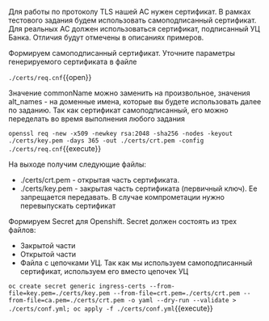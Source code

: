 Для работы по протоколу TLS нашей АС нужен сертификат. В рамках тестового задания будем использовать самоподписанный
сертификат. Для реальных АС должен использоваться сертификат, подписанный УЦ Банка. Отличия будут отмечены в описаниях
примеров.

Формируем самоподписанный сертификат. Уточните параметры генерируемого сертификата в файле

`./certs/req.cnf`{{open}}

Значение commonName можно заменить на произвольное, значения alt_names - на доменные имена,
которые вы будете использовать далее по заданию. Так как сертификат самоподписанный, его можно переделать во время
выполнения любого задания

`openssl req -new -x509 -newkey rsa:2048 -sha256 -nodes -keyout ./certs/key.pem -days 365 -out ./certs/crt.pem -config ./certs/req.cnf`{{execute}}

На выходе получим следующие файлы:

* ./certs/crt.pem - открытая часть сертификата.
* ./certs/key.pem - закрытая часть сертификата (первичный ключ). Ее запрещается передавать. В случае компрометации нужно
  перевыпускать сертификат

Формируем Secret для Openshift. Secret должен состоять из трех файлов:

* Закрытой части
* Открытой части
* Файла с цепочками УЦ. Так как мы используем самоподписанный сертификат, используем его вместо цепочек УЦ

`oc create secret generic ingress-certs --from-file=key.pem=./certs/key.pem --from-file=crt.pem=./certs/crt.pem --from-file=ca.pem=./certs/crt.pem -o yaml --dry-run --validate > ./certs/conf.yml;
oc apply -f ./certs/conf.yml`{{execute}}